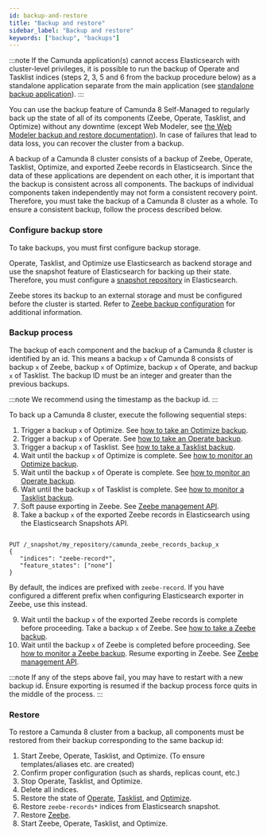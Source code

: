 ```yaml
---
id: backup-and-restore
title: "Backup and restore"
sidebar_label: "Backup and restore"
keywords: ["backup", "backups"]
---
```


:::note
If the Camunda application(s) cannot access Elasticsearch with cluster-level privileges, it is possible to run the backup of Operate and Tasklist indices (steps 2, 3, 5 and 6 from the backup procedure below) as a standalone application separate from the main application (see [standalone backup application](/self-managed/concepts/elasticsearch-without-cluster-privileges.md#standalone-backup-application)).
:::

You can use the backup feature of Camunda 8 Self-Managed to regularly back up the state of all of its components (Zeebe, Operate, Tasklist, and Optimize) without any downtime (except Web Modeler, see [the Web Modeler backup and restore documentation](./modeler-backup-and-restore.md)).
In case of failures that lead to data loss, you can recover the cluster from a backup.

A backup of a Camunda 8 cluster consists of a backup of Zeebe, Operate, Tasklist, Optimize, and exported Zeebe records in Elasticsearch. Since the data of these applications are dependent on each other, it is important that the backup is consistent across all components. The backups of individual components taken independently may not form a consistent recovery point. Therefore, you must take the backup of a Camunda 8 cluster as a whole. To ensure a consistent backup, follow the process described below.

### Configure backup store

To take backups, you must first configure backup storage.

Operate, Tasklist, and Optimize use Elasticsearch as backend storage and use the snapshot feature of Elasticsearch for backing up their state. Therefore, you must configure a [snapshot repository](https://www.elastic.co/guide/en/elasticsearch/reference/current/snapshots-register-repository.html) in Elasticsearch.

Zeebe stores its backup to an external storage and must be configured before the cluster is started. Refer to [Zeebe backup configuration](/self-managed/operational-guides/backup-restore/zeebe-backup-and-restore.md#configuration) for additional information.

### Backup process

The backup of each component and the backup of a Camunda 8 cluster is identified by an id. This means a backup `x` of Camunda 8 consists of backup `x` of Zeebe, backup `x` of Optimize, backup `x` of Operate, and backup `x` of Tasklist. The backup ID must be an integer and greater than the previous backups.

:::note
We recommend using the timestamp as the backup id.
:::

To back up a Camunda 8 cluster, execute the following sequential steps:

1. Trigger a backup `x` of Optimize. See [how to take an Optimize backup](/self-managed/operational-guides/backup-restore/optimize-backup.md).
2. Trigger a backup `x` of Operate. See [how to take an Operate backup](/self-managed/operational-guides/backup-restore/operate-tasklist-backup.md).
3. Trigger a backup `x` of Tasklist. See [how to take a Tasklist backup](/self-managed/operational-guides/backup-restore/operate-tasklist-backup.md).
4. Wait until the backup `x` of Optimize is complete. See [how to monitor an Optimize backup](/self-managed/operational-guides/backup-restore/optimize-backup.md).
5. Wait until the backup `x` of Operate is complete. See [how to monitor an Operate backup](/self-managed/operational-guides/backup-restore/operate-tasklist-backup.md).
6. Wait until the backup `x` of Tasklist is complete. See [how to monitor a Tasklist backup](/self-managed/operational-guides/backup-restore/operate-tasklist-backup.md).
7. Soft pause exporting in Zeebe. See [Zeebe management API](/self-managed/zeebe-deployment/operations/management-api.md).
8. Take a backup `x` of the exported Zeebe records in Elasticsearch using the Elasticsearch Snapshots API.

```

PUT /_snapshot/my_repository/camunda_zeebe_records_backup_x
{
   "indices": "zeebe-record*",
   "feature_states": ["none"]
}

```

By default, the indices are prefixed with `zeebe-record`. If you have configured a different prefix when configuring Elasticsearch exporter in Zeebe, use this instead.

9. Wait until the backup `x` of the exported Zeebe records is complete before proceeding.
   Take a backup `x` of Zeebe. See [how to take a Zeebe backup](/self-managed/operational-guides/backup-restore/zeebe-backup-and-restore.md).
10. Wait until the backup `x` of Zeebe is completed before proceeding. See [how to monitor a Zeebe backup](/self-managed/operational-guides/backup-restore/zeebe-backup-and-restore.md).
    Resume exporting in Zeebe. See [Zeebe management API](/self-managed/zeebe-deployment/operations/management-api.md).

:::note
If any of the steps above fail, you may have to restart with a new backup id. Ensure exporting is resumed if the backup process force quits in the middle of the process.
:::

### Restore

To restore a Camunda 8 cluster from a backup, all components must be restored from their backup corresponding to the same backup id:

1. Start Zeebe, Operate, Tasklist, and Optimize. (To ensure templates/aliases etc. are created)
2. Confirm proper configuration (such as shards, replicas count, etc.)
3. Stop Operate, Tasklist, and Optimize.
4. Delete all indices.
5. Restore the state of [Operate](/self-managed/operational-guides/backup-restore/operate-tasklist-backup.md), [Tasklist](/self-managed/operational-guides/backup-restore/operate-tasklist-backup.md), and [Optimize](/self-managed/operational-guides/backup-restore/optimize-backup.md).
6. Restore `zeebe-records*` indices from Elasticsearch snapshot.
7. Restore [Zeebe](/self-managed/operational-guides/backup-restore/zeebe-backup-and-restore.md).
8. Start Zeebe, Operate, Tasklist, and Optimize.
